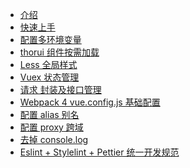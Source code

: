 <!--
 * @Author: your name
 * @Date: 2021-08-30 16:08:26
 * @LastEditTime: 2021-08-30 16:40:32
 * @LastEditors: Please set LastEditors
 * @Description: In User Settings Edit
 * @FilePath: \uniapp-ma-template\_sidebar.md
-->
- [介绍](/README.md)
- [快速上手](/zh-cn/quickstart.md)
- [配置多环境变量](/zh-cn/env.md)
- [thorui 组件按需加载](/zh-cn/thorui.md)
- [Less 全局样式](/zh-cn/sass.md)
- [Vuex 状态管理](/zh-cn/vuex.md)
- [请求 封装及接口管理](/zh-cn/http.md)
- [Webpack 4 vue.config.js 基础配置](/zh-cn/base.md)
- [配置 alias 别名](/zh-cn/alias.md)
- [配置 proxy 跨域](/zh-cn/proxy.md)
- [去掉 console.log ](/zh-cn/console.md)
- [Eslint + Stylelint + Pettier 统一开发规范 ](/zh-cn/pettier.md)
